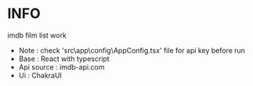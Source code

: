 # INFO
imdb film list work 

* Note : check 'src\app\config\AppConfig.tsx' file for api key before run
* Base : React with typescript
* Api source : imdb-api.com
* Ui : ChakraUI
